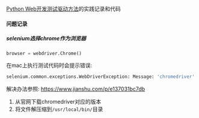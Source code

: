 [Python Web开发测试驱动方法](https://book.douban.com/subject/26640135/)的实践记录和代码

#### 问题记录

##### selenium选择chrome作为浏览器

```python
browser = webdriver.Chrome()
```

在mac上执行测试代码时会提示错误:

```sh
selenium.common.exceptions.WebDriverException: Message: 'chromedriver' executable needs to be in PATH. Please see https://sites.google.com/a/chromium.org/chromedriver/home
```

解决办法参照: <https://www.jianshu.com/p/e137031bc7db>
1. 从官网下载chromedriver对应的版本
2. 将文件解压缩到`/usr/local/bin/`目录
